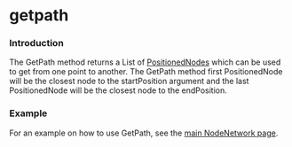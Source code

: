 # getpath

### Introduction

The GetPath method returns a List of [PositionedNodes](../../../../../frb/docs/index.php) which can be used to get from one point to another. The GetPath method first PositionedNode will be the closest node to the startPosition argument and the last PositionedNode will be the closest node to the endPosition.

### Example

For an example on how to use GetPath, see the [main NodeNetwork page](../../../../../documentation/api/flatredball/ai/pathfinding-2/flatredball-ai-pathfinding-nodenetwork.md).
